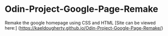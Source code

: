 # Odin-Project-Google-Page-Remake
Remake the google homepage using CSS and HTML
[Site can be viewed here:] (https://kaeldougherty.github.io/Odin-Project-Google-Page-Remake/)
